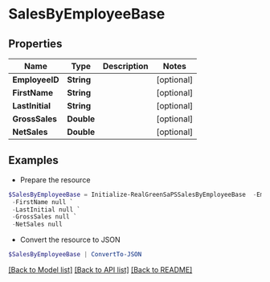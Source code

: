 # SalesByEmployeeBase
## Properties

Name | Type | Description | Notes
------------ | ------------- | ------------- | -------------
**EmployeeID** | **String** |  | [optional] 
**FirstName** | **String** |  | [optional] 
**LastInitial** | **String** |  | [optional] 
**GrossSales** | **Double** |  | [optional] 
**NetSales** | **Double** |  | [optional] 

## Examples

- Prepare the resource
```powershell
$SalesByEmployeeBase = Initialize-RealGreenSaPSSalesByEmployeeBase  -EmployeeID null `
 -FirstName null `
 -LastInitial null `
 -GrossSales null `
 -NetSales null
```

- Convert the resource to JSON
```powershell
$SalesByEmployeeBase | ConvertTo-JSON
```

[[Back to Model list]](../README.md#documentation-for-models) [[Back to API list]](../README.md#documentation-for-api-endpoints) [[Back to README]](../README.md)

